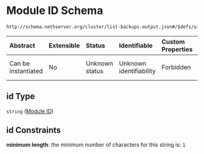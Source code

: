 # Module ID Schema

```txt
http://schema.nethserver.org/cluster/list-backups-output.json#/$defs/uinstance-item/properties/id
```



| Abstract            | Extensible | Status         | Identifiable            | Custom Properties | Additional Properties | Access Restrictions | Defined In                                                                            |
| :------------------ | :--------- | :------------- | :---------------------- | :---------------- | :-------------------- | :------------------ | :------------------------------------------------------------------------------------ |
| Can be instantiated | No         | Unknown status | Unknown identifiability | Forbidden         | Allowed               | none                | [list-backups-output.json\*](cluster/list-backups-output.json "open original schema") |

## id Type

`string` ([Module ID](list-backups-output-defs-unconfigured-module-instance-properties-module-id.md))

## id Constraints

**minimum length**: the minimum number of characters for this string is: `1`
